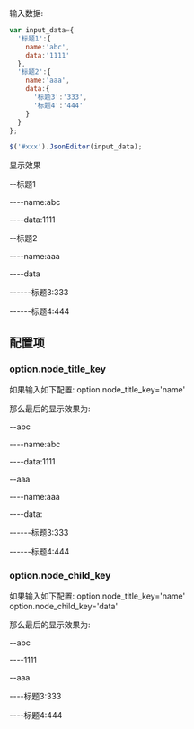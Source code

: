  




输入数据:
```js
var input_data={
  '标题1':{
    name:'abc',
    data:'1111'
  },
  '标题2':{
    name:'aaa',
    data:{
      '标题3':'333',
      '标题4':'444'
    }
  }
};

$('#xxx').JsonEditor(input_data);
```

显示效果

--标题1

----name:abc

----data:1111

--标题2

----name:aaa

----data

------标题3:333

------标题4:444

## 配置项
### option.node_title_key

如果输入如下配置:
option.node_title_key='name'

那么最后的显示效果为:

--abc

----name:abc

----data:1111

--aaa

----name:aaa

----data:

------标题3:333

------标题4:444

### option.node_child_key

如果输入如下配置:
option.node_title_key='name'
option.node_child_key='data'

那么最后的显示效果为:

--abc

----1111

--aaa

----标题3:333

----标题4:444
 
